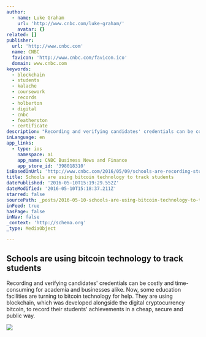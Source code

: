 ```yaml
---
author:
  - name: Luke Graham
    url: 'http://www.cnbc.com/luke-graham/'
    avatar: {}
related: []
publisher:
  url: 'http://www.cnbc.com'
  name: CNBC
  favicon: 'http://www.cnbc.com/favicon.ico'
  domain: www.cnbc.com
keywords:
  - blockchain
  - students
  - kalache
  - coursework
  - records
  - holberton
  - digital
  - cnbc
  - featherston
  - certificate
description: "Recording and verifying candidates' credentials can be costly and time-consuming for academia and businesses alike. Now, some education facilities are turning to bitcoin technology for help. They are using blockchain, which was developed alongside the digital cryptocurrency bitcoin, to record their students' achievements in a cheap, secure and public way."
inLanguage: en
app_links:
  - type: ios
    namespace: ai
    app_name: CNBC Business News and Finance
    app_store_id: '398018310'
isBasedOnUrl: 'http://www.cnbc.com/2016/05/09/schools-are-recording-students-results-on-the-blockchain.html'
title: Schools are using bitcoin technology to track students
datePublished: '2016-05-10T15:19:29.552Z'
dateModified: '2016-05-10T15:18:37.211Z'
starred: false
sourcePath: _posts/2016-05-10-schools-are-using-bitcoin-technology-to-track-students.md
inFeed: true
hasPage: false
inNav: false
_context: 'http://schema.org'
_type: MediaObject

---
```

<article style=""><h1>Schools are using bitcoin technology to track students</h1><p>Recording and verifying candidates' credentials can be costly and time-consuming for academia and businesses alike. Now, some education facilities are turning to bitcoin technology for help. They are using blockchain, which was developed alongside the digital cryptocurrency bitcoin, to record their students' achievements in a cheap, secure and public way.</p><img src="http://fm.cnbc.com/applications/cnbc.com/resources/img/editorial/2014/02/06/101397200-157307281.1910x1000.jpg" /></article>
